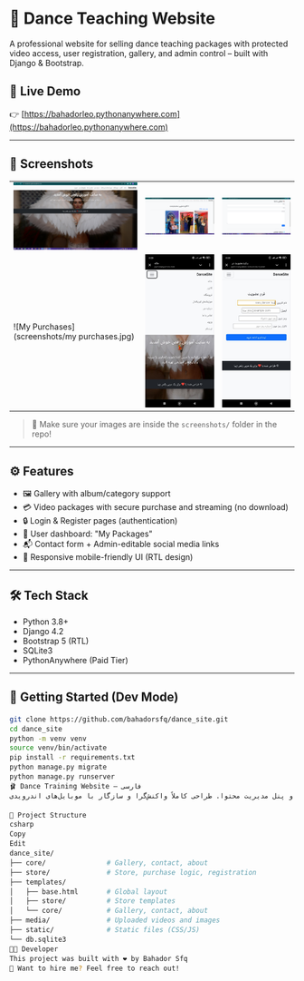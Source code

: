 # 💃 Dance Teaching Website

A professional website for selling dance teaching packages with protected video access, user registration, gallery, and admin control – built with Django & Bootstrap.

## 🔗 Live Demo
👉 [https://bahadorleo.pythonanywhere.com](https://bahadorleo.pythonanywhere.com)

---

## 📸 Screenshots

| | | |
|--|--|--|
| ![Home](screenshots/home.jpg) | ![Gallery](screenshots/gallery.jpg) | ![Store](screenshots/contactes.jpg) |
| ![My Purchases](screenshots/my purchases.jpg) | ![Phone 1](screenshots/phone1.jpg) | ![Phone 2](screenshots/phone2.jpg) |

> 📂 Make sure your images are inside the `screenshots/` folder in the repo!

---

## ⚙ Features

- 🖼 Gallery with album/category support
- 💳 Video packages with secure purchase and streaming (no download)
- 🔒 Login & Register pages (authentication)
- 🧾 User dashboard: "My Packages"
- 📬 Contact form + Admin-editable social media links
- 📱 Responsive mobile-friendly UI (RTL design)

---

## 🛠 Tech Stack

- Python 3.8+
- Django 4.2
- Bootstrap 5 (RTL)
- SQLite3
- PythonAnywhere (Paid Tier)

---

## 🚀 Getting Started (Dev Mode)

```bash
git clone https://github.com/bahadorsfq/dance_site.git
cd dance_site
python -m venv venv
source venv/bin/activate
pip install -r requirements.txt
python manage.py migrate
python manage.py runserver
🩰 Dance Training Website – فارسی
یک وب‌سایت حرفه‌ای برای آموزش رقص، با امکانات کامل شامل فروش پکیج ویدئویی، گالری تصاویر، موزیک‌های اوریانتال، ثبت‌نام کاربران، سوابق خرید، و پنل مدیریت محتوا. طراحی کاملاً واکنش‌گرا و سازگار با موبایل‌های اندرویدی.

📁 Project Structure
csharp
Copy
Edit
dance_site/
├── core/               # Gallery, contact, about
├── store/              # Store, purchase logic, registration
├── templates/
│   ├── base.html       # Global layout
│   ├── store/          # Store templates
│   └── core/           # Gallery, contact, about
├── media/              # Uploaded videos and images
├── static/             # Static files (CSS/JS)
└── db.sqlite3
🧑‍💻 Developer
This project was built with ❤️ by Bahador Sfq
📩 Want to hire me? Feel free to reach out!